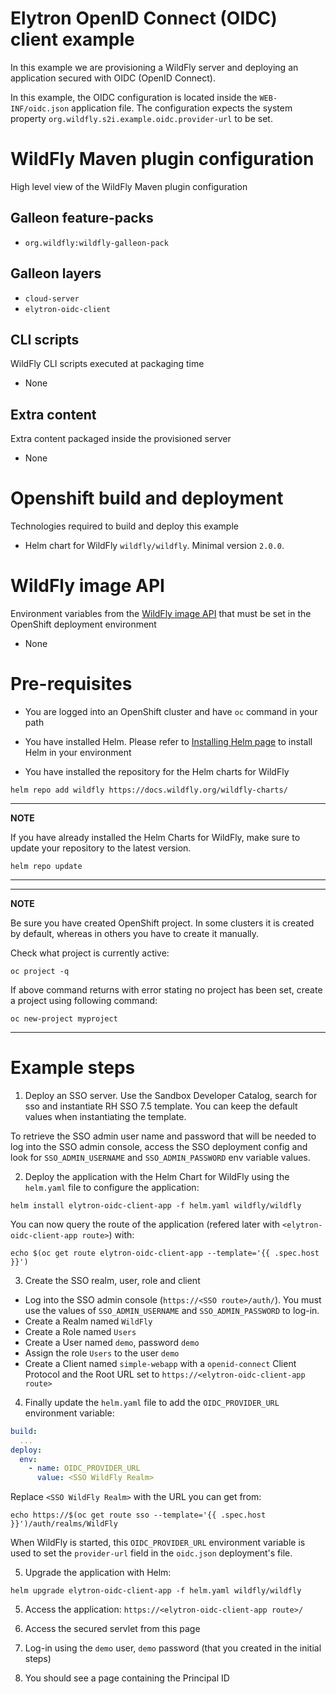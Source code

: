 # Elytron OpenID Connect (OIDC) client example

In this example we are provisioning a WildFly server and deploying an application secured 
with OIDC (OpenID Connect).

In this example, the OIDC configuration is located inside the `WEB-INF/oidc.json` application file. The configuration expects the system property 
`org.wildfly.s2i.example.oidc.provider-url` to be set. 

# WildFly Maven plugin configuration
High level view of the WildFly Maven plugin configuration

## Galleon feature-packs

* `org.wildfly:wildfly-galleon-pack`

## Galleon layers

* `cloud-server`
* `elytron-oidc-client`

## CLI scripts
WildFly CLI scripts executed at packaging time

* None

## Extra content
Extra content packaged inside the provisioned server

* None

# Openshift build and deployment
Technologies required to build and deploy this example

* Helm chart for WildFly `wildfly/wildfly`. Minimal version `2.0.0`.

# WildFly image API
Environment variables from the [WildFly image API](https://github.com/wildfly/wildfly-cekit-modules/blob/main/jboss/container/wildfly/run/api/module.yaml) that must be set in the OpenShift deployment environment

* None

# Pre-requisites

* You are logged into an OpenShift cluster and have `oc` command in your path

* You have installed Helm. Please refer to [Installing Helm page](https://helm.sh/docs/intro/install/) to install Helm in your environment

* You have installed the repository for the Helm charts for WildFly

 ```
helm repo add wildfly https://docs.wildfly.org/wildfly-charts/
```
----
**NOTE**

If you have already installed the Helm Charts for WildFly, make sure to update your repository to the latest version.

```
helm repo update
```
----
----
**NOTE**

Be sure you have created OpenShift project. In some clusters it is created by default, whereas in others you have to create it manually.

Check what project is currently active:

```
oc project -q
```

If above command returns with error stating no project has been set, create a project using following command:

```
oc new-project myproject
```
----

# Example steps

1. Deploy an SSO server. Use the Sandbox Developer Catalog, search for sso and instantiate RH SSO 7.5 template. You can keep the default values 
when instantiating the template.

To retrieve the SSO admin user name and password that will be needed to log into the SSO admin console, 
access the SSO deployment config and look for `SSO_ADMIN_USERNAME` and `SSO_ADMIN_PASSWORD` env variable values.

2. Deploy the application with the Helm Chart for WildFly using the `helm.yaml` file to configure the application:

```
helm install elytron-oidc-client-app -f helm.yaml wildfly/wildfly
```

You can now query the route of the application (refered later with 
`<elytron-oidc-client-app route>`) with:

```
echo $(oc get route elytron-oidc-client-app --template='{{ .spec.host }}')
```

3. Create the SSO realm, user, role and client

  * Log into the SSO admin console (`https://<SSO route>/auth/`). You must use the values of `SSO_ADMIN_USERNAME` and `SSO_ADMIN_PASSWORD` to log-in. 
  * Create a Realm named `WildFly`
  * Create a Role named `Users`
  * Create a User named `demo`, password `demo`
  * Assign the role `Users` to the user `demo`
  * Create a Client named `simple-webapp` with a `openid-connect` Client Protocol and the Root URL set to  `https://<elytron-oidc-client-app route>`

4. Finally update the `helm.yaml` file to add the `OIDC_PROVIDER_URL` environment variable:

```yaml
build:
  ...
deploy:
  env:
    - name: OIDC_PROVIDER_URL
      value: <SSO WildFly Realm>
```

Replace `<SSO WildFly Realm>` with the URL you can get from:

```
echo https://$(oc get route sso --template='{{ .spec.host }}')/auth/realms/WildFly
```

When WildFly is started, this `OIDC_PROVIDER_URL` environment variable is used to set the `provider-url` field in the `oidc.json` deployment's file.

5. Upgrade the application with Helm:

```
helm upgrade elytron-oidc-client-app -f helm.yaml wildfly/wildfly
```

5. Access the application: `https://<elytron-oidc-client-app route>/`

6. Access the secured servlet from this page

7. Log-in using the `demo` user, `demo` password (that you created in the initial steps)

8. You should see a page containing the Principal ID

